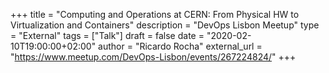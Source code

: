 +++
title = "Computing and Operations at CERN: From Physical HW to Virtualization and Containers"
description = "DevOps Lisbon Meetup"
type = "External"
tags = ["Talk"]
draft = false
date = "2020-02-10T19:00:00+02:00"
author = "Ricardo Rocha"
external_url = "https://www.meetup.com/DevOps-Lisbon/events/267224824/"
+++
